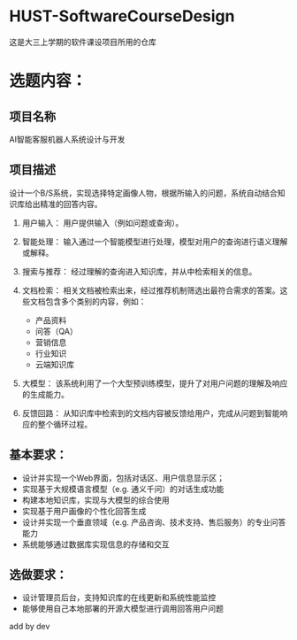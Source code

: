 # HUST-SoftwareCourseDesign
这是大三上学期的软件课设项目所用的仓库
# 选题内容：
## 项目名称
AI智能客服机器人系统设计与开发
## 项目描述
设计一个B/S系统，实现选择特定画像人物，根据所输入的问题，系统自动结合知识库给出精准的回答内容。
1. 用户输入： 用户提供输入（例如问题或查询）。

2. 智能处理： 输入通过一个智能模型进行处理，模型对用户的查询进行语义理解或解释。

3. 搜索与推荐： 经过理解的查询进入知识库，并从中检索相关的信息。

4. 文档检索： 相关文档被检索出来，经过推荐机制筛选出最符合需求的答案。这些文档包含多个类别的内容，例如：
   * 产品资料
   * 问答（QA）
   * 营销信息
   * 行业知识
   * 云端知识库
   
5. 大模型： 该系统利用了一个大型预训练模型，提升了对用户问题的理解及响应的生成能力。

6. 反馈回路： 从知识库中检索到的文档内容被反馈给用户，完成从问题到智能响应的整个循环过程。
## 基本要求：
* 设计并实现一个Web界面，包括对话区、用户信息显示区；
* 实现基于大规模语言模型（e.g. 通义千问）的对话生成功能
* 构建本地知识库，实现与大模型的综合使用
* 实现基于用户画像的个性化回答生成
* 设计并实现一个垂直领域（e.g. 产品咨询、技术支持、售后服务）的专业问答能力
* 系统能够通过数据库实现信息的存储和交互
## 选做要求：
* 设计管理员后台，支持知识库的在线更新和系统性能监控
* 能够使用自己本地部署的开源大模型进行调用回答用户问题

add by dev


